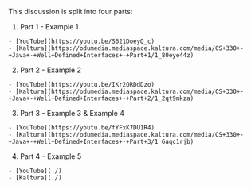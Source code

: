 This discussion is split into four parts:

  1. Part 1 - Example 1

    - [YouTube](https://youtu.be/S621DoeyQ_c)
    - [Kaltura](https://odumedia.mediaspace.kaltura.com/media/CS+330+-+Java+-+Well+Defined+Interfaces+-+Part+1/1_80eye44z)

  2. Part 2 - Example 2

    - [YouTube](https://youtu.be/IKr2ORDdDzo)
    - [Kaltura](https://odumedia.mediaspace.kaltura.com/media/CS+330+-+Java+-+Well+Defined+Interfaces+-+Part+2/1_2qt9mkza)

  3. Part 3 - Example 3 & Example 4

    - [YouTube](https://youtu.be/fYFxK7DU1R4)
    - [Kaltura](https://odumedia.mediaspace.kaltura.com/media/CS+330+-+Java+-+Well+Defined+Interfaces+-+Part+3/1_6aqc1rjb)

  4. Part 4 - Example 5

    - [YouTube](./)
    - [Kaltura](./)
